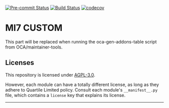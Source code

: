 
<!-- /!\ Non OCA Context : Set here the badge of your runbot / runboat instance. -->
[![Pre-commit Status](https://github.com/qrtl/mi7-custom/actions/workflows/pre-commit.yml/badge.svg?branch=15.0)](https://github.com/qrtl/mi7-custom/actions/workflows/pre-commit.yml?query=branch%3A15.0)
[![Build Status](https://github.com/qrtl/mi7-custom/actions/workflows/test.yml/badge.svg?branch=15.0)](https://github.com/qrtl/mi7-custom/actions/workflows/test.yml?query=branch%3A15.0)
[![codecov](https://codecov.io/gh/qrtl/mi7-custom/branch/15.0/graph/badge.svg)](https://codecov.io/gh/qrtl/mi7-custom)
<!-- /!\ Non OCA Context : Set here the badge of your translation instance. -->

<!-- /!\ do not modify above this line -->

# MI7 CUSTOM



<!-- /!\ do not modify below this line -->

<!-- prettier-ignore-start -->

[//]: # (addons)

This part will be replaced when running the oca-gen-addons-table script from OCA/maintainer-tools.

[//]: # (end addons)

<!-- prettier-ignore-end -->

## Licenses

This repository is licensed under [AGPL-3.0](LICENSE).

However, each module can have a totally different license, as long as they adhere to Quartile Limited
policy. Consult each module's `__manifest__.py` file, which contains a `license` key
that explains its license.

----
<!-- /!\ Non OCA Context : Set here the full description of your organization. -->
